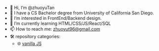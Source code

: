 - 👋 Hi, I’m @zhuoyuTan
- 🏫 I have a CS Bachelor degree from University of California San Diego.
- 👀 I’m interested in FrontEnd/Backend design.
- 🌱 I’m currently learning HTML/CSS/JS/React/SQL
- 📫 How to reach me: zhuoyut96@gmail.com
- 🛠️ repository categories:
  -   🌐 [vanilla JS](https://github.com/zhuoyuTan/vanilla-web-project)


<!---
zhuoyuTan/zhuoyuTan is a ✨ special ✨ repository because its `README.md` (this file) appears on your GitHub profile.
You can click the Preview link to take a look at your changes.
--->
